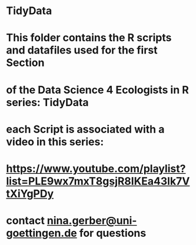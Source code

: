 # TidyData
# This folder contains the R scripts and datafiles used for the first Section 
# of the Data Science 4 Ecologists in R series: TidyData
# each  Script is associated with a video in this series: 
# https://www.youtube.com/playlist?list=PLE9wx7mxT8gsjR8IKEa43lk7VtXiYgPDy
# contact nina.gerber@uni-goettingen.de for questions
